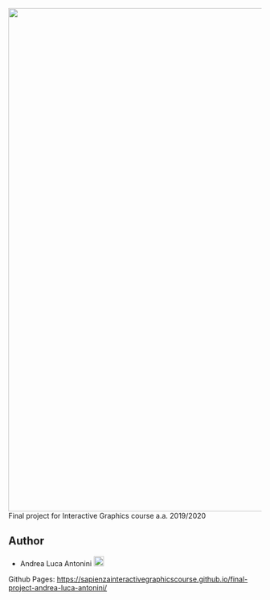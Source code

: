 <a href="https://www.dis.uniroma1.it/"><img src="https://www.dis.uniroma1.it/sites/default/files/marchio%20logo%20eng%20jpg.jpg" width="1000"></a>
Final project for Interactive Graphics course a.a. 2019/2020

## Author
* Andrea Luca Antonini <a href="https://github.com/bronzina"><img src="https://upload.wikimedia.org/wikipedia/commons/thumb/9/91/Octicons-mark-github.svg/1024px-Octicons-mark-github.svg.png" width="20"></a>

Github Pages: https://sapienzainteractivegraphicscourse.github.io/final-project-andrea-luca-antonini/
